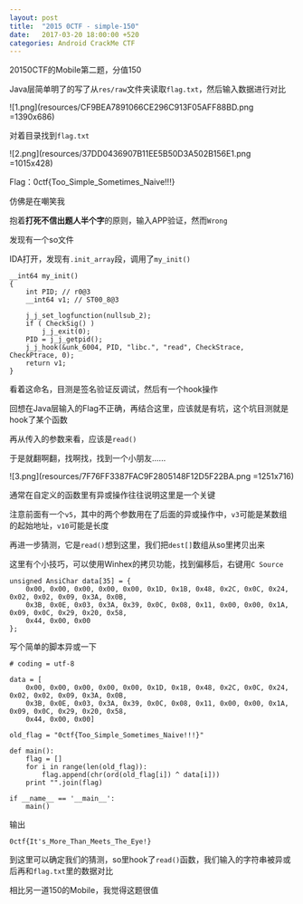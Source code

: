 ```yaml
---
layout: post
title:  "2015 0CTF - simple-150"
date:   2017-03-20 18:00:00 +520
categories: Android CrackMe CTF 
---
```


20150CTF的Mobile第二题，分值150

Java层简单明了的写了从`res/raw`文件夹读取`flag.txt`，然后输入数据进行对比

![1.png](resources/CF9BEA7891066CE296C913F05AFF88BD.png =1390x686)

对着目录找到`flag.txt`

![2.png](resources/37DD0436907B11EE5B50D3A502B156E1.png =1015x428)

Flag：0ctf{Too_Simple_Sometimes_Naive!!!}

仿佛是在嘲笑我

抱着**打死不信出题人半个字**的原则，输入APP验证，然而`Wrong`

发现有一个so文件

IDA打开，发现有`.init_array`段，调用了`my_init()`
```
__int64 my_init()
{
    int PID; // r0@3
    __int64 v1; // ST00_8@3

    j_j_set_logfunction(nullsub_2);
    if ( CheckSig() )
        j_j_exit(0);
    PID = j_j_getpid();
    j_j_hook(&unk_6004, PID, "libc.", "read", CheckStrace, CheckPtrace, 0);
    return v1;
}
```

看着这命名，目测是签名验证反调试，然后有一个hook操作

回想在Java层输入的Flag不正确，再结合这里，应该就是有坑，这个坑目测就是hook了某个函数

再从传入的参数来看，应该是`read()`

于是就翻啊翻，找啊找，找到一个小朋友......

![3.png](resources/7F76FF3387FAC9F2805148F12D5F22BA.png =1251x716)

通常在自定义的函数里有异或操作往往说明这里是一个关键

注意前面有一个`v5`，其中的两个参数用在了后面的异或操作中，`v3`可能是某数组的起始地址，`v10`可能是长度

再进一步猜测，它是`read()`想到这里，我们把`dest[]`数组从so里拷贝出来

这里有个小技巧，可以使用Winhex的拷贝功能，找到偏移后，右键用`C Source`
```
unsigned AnsiChar data[35] = {
	0x00, 0x00, 0x00, 0x00, 0x00, 0x1D, 0x1B, 0x48, 0x2C, 0x0C, 0x24, 0x02, 0x02, 0x09, 0x3A, 0x0B, 
	0x3B, 0x0E, 0x03, 0x3A, 0x39, 0x0C, 0x08, 0x11, 0x00, 0x00, 0x1A, 0x09, 0x0C, 0x29, 0x20, 0x58, 
	0x44, 0x00, 0x00
};
```

写个简单的脚本异或一下
```
# coding = utf-8

data = [
    0x00, 0x00, 0x00, 0x00, 0x00, 0x1D, 0x1B, 0x48, 0x2C, 0x0C, 0x24, 0x02, 0x02, 0x09, 0x3A, 0x0B, 
    0x3B, 0x0E, 0x03, 0x3A, 0x39, 0x0C, 0x08, 0x11, 0x00, 0x00, 0x1A, 0x09, 0x0C, 0x29, 0x20, 0x58, 
    0x44, 0x00, 0x00]

old_flag = "0ctf{Too_Simple_Sometimes_Naive!!!}"

def main():
    flag = []
    for i in range(len(old_flag)):
        flag.append(chr(ord(old_flag[i]) ^ data[i]))
    print "".join(flag)

if __name__ == '__main__':
    main()
```

输出
```
0ctf{It's_More_Than_Meets_The_Eye!}
```

到这里可以确定我们的猜测，so里hook了`read()`函数，我们输入的字符串被异或后再和`flag.txt`里的数据对比

相比另一道150的Mobile，我觉得这题很值